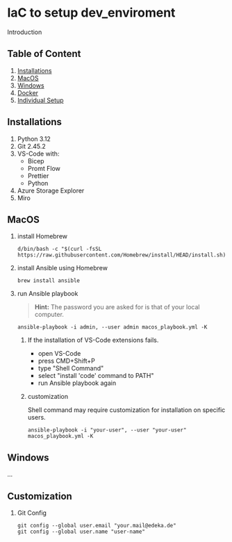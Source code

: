 # IaC to setup dev_enviroment

Introduction

## Table of Content
1. [Installations](#installations)
1. [MacOS](#macos)
2. [Windows](#windows)
3. [Docker](#docker)
4. [Individual Setup](#individual)

## Installations
1. Python 3.12
2. Git 2.45.2
3. VS-Code with:
    - Bicep
    - Promt Flow
    - Prettier
    - Python
4. Azure Storage Explorer
5. Miro

## MacOS
1. install Homebrew

    ```shell
    d/bin/bash -c "$(curl -fsSL https://raw.githubusercontent.com/Homebrew/install/HEAD/install.sh)"
    ```
2. install Ansible using Homebrew
    ```shell
    brew install ansible
    ```
3. run Ansible playbook
    > **Hint:** The password you are asked for is that of your local computer. 
    ```shell
    ansible-playbook -i admin, --user admin macos_playbook.yml -K
    ```
    
    1. If the installation of VS-Code extensions fails.
        - open VS-Code
        - press CMD+Shift+P
        - type "Shell Command"
        - select "install 'code' command to PATH"
        - run Ansible playbook again
    2. customization

        Shell command may require customization for installation on specific users.
        ```shell
        ansible-playbook -i "your-user", --user "your-user" macos_playbook.yml -K
        ```

## Windows
...

## Customization

1. Git Config
    ```shell
    git config --global user.email "your.mail@edeka.de"
    git config --global user.name "user-name"
    ```
